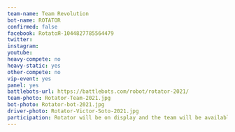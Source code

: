 ```yaml
---
team-name: Team Revolution
bot-name: ROTATOR
confirmed: false
facebook: RotatoЯ-1044827785564479
twitter:
instagram:
youtube:
heavy-compete: no
heavy-static: yes
other-compete: no
vip-event: yes
panel: yes
battlebots-url: https://battlebots.com/robot/rotator-2021/
team-photo: Rotator-Team-2021.jpg
bot-photo: Rotator-bot-2021.jpg
driver-photo: Rotator-Victor-Soto-2021.jpg
participation: Rotator will be on display and the team will be available for meet and greet throughout the weekend and at the Ruckus VIP Fundraiser!
---
```

